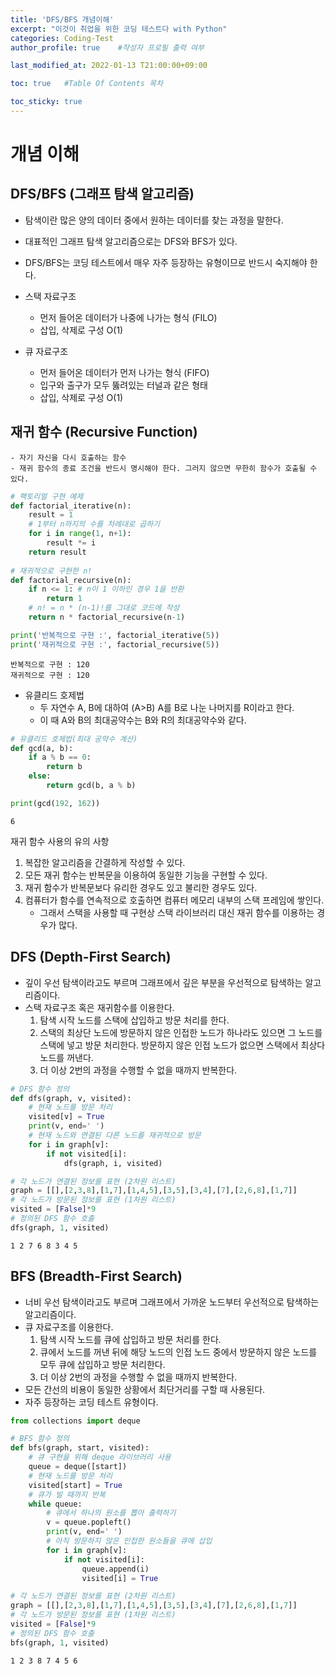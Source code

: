 ```yaml
---
title: 'DFS/BFS 개념이해' 
excerpt: "이것이 취업을 위한 코딩 테스트다 with Python"
categories: Coding-Test
author_profile: true    #작성자 프로필 출력 여부

last_modified_at: 2022-01-13 T21:00:00+09:00

toc: true   #Table Of Contents 목차 

toc_sticky: true
---
```

# 개념 이해

## DFS/BFS (그래프 탐색 알고리즘)
- 탐색이란 많은 양의 데이터 중에서 원하는 데이터를 찾는 과정을 말한다.
- 대표적인 그래프 탐색 알고리즘으로는 DFS와 BFS가 있다.
- DFS/BFS는 코딩 테스트에서 매우 자주 등장하는 유형이므로 반드시 숙지해야 한다.

- 스택 자료구조
    - 먼저 들어온 데이터가 나중에 나가는 형식 (FILO)
    - 삽입, 삭제로 구성 O(1)
- 큐 자료구조
    - 먼저 들어온 데이터가 먼저 나가는 형식 (FIFO)
    - 입구와 출구가 모두 뚫려있는 터널과 같은 형태
    - 삽입, 삭제로 구성 O(1)

## 재귀 함수 (Recursive Function)
    - 자기 자신을 다시 호출하는 함수
    - 재귀 함수의 종료 조건을 반드시 명시해야 한다. 그러지 않으면 무한히 함수가 호출될 수 있다.


```python
# 팩토리얼 구현 예제
def factorial_iterative(n):
    result = 1
    # 1부터 n까지의 수를 차례대로 곱하기
    for i in range(1, n+1):
        result *= i
    return result
    
# 재귀적으로 구현한 n!
def factorial_recursive(n):
    if n <= 1: # n이 1 이하인 경우 1을 반환
        return 1
    # n! = n * (n-1)!를 그대로 코드에 작성
    return n * factorial_recursive(n-1)

print('반복적으로 구현 :', factorial_iterative(5))
print('재귀적으로 구현 :', factorial_recursive(5))
```

    반복적으로 구현 : 120
    재귀적으로 구현 : 120
    

- 유클리드 호제법
    - 두 자연수 A, B에 대하여 (A>B) A를 B로 나눈 나머지를 R이라고 한다.
    - 이 때 A와 B의 최대공약수는 B와 R의 최대공약수와 같다.


```python
# 유클리드 호제법(최대 공약수 계산)
def gcd(a, b):
    if a % b == 0:
        return b
    else:
        return gcd(b, a % b)

print(gcd(192, 162))
```

    6
    

재귀 함수 사용의 유의 사항
1. 복잡한 알고리즘을 간결하게 작성할 수 있다.
2. 모든 재귀 함수는 반복문을 이용하여 동일한 기능을 구현할 수 있다.
3. 재귀 함수가 반복문보다 유리한 경우도 있고 불리한 경우도 있다.
4. 컴퓨터가 함수를 연속적으로 호출하면 컴퓨터 메모리 내부의 스택 프레임에 쌓인다.
    - 그래서 스택을 사용할 때 구현상 스택 라이브러리 대신 재귀 함수를 이용하는 경우가 많다.

## DFS (Depth-First Search)
- 깊이 우선 탐색이라고도 부르며 그래프에서 깊은 부분을 우선적으로 탐색하는 알고리즘이다.
- 스택 자료구조 혹은 재귀함수를 이용한다.
    1. 탐색 시작 노드를 스택에 삽입하고 방문 처리를 한다.
    2. 스택의 최상단 노드에 방문하지 않은 인접한 노드가 하나라도 있으면 그 노드를 스택에 넣고 방문 처리한다. 방문하지 않은 인접 노드가 없으면 스택에서 최상다 노드를 꺼낸다.
    3. 더 이상 2번의 과정을 수행할 수 없을 때까지 반복한다.


```python
# DFS 함수 정의
def dfs(graph, v, visited):
    # 현재 노드를 방문 처리
    visited[v] = True
    print(v, end=' ')
    # 현재 노드와 연결된 다른 노드를 재귀적으로 방문
    for i in graph[v]:
        if not visited[i]:
            dfs(graph, i, visited)

# 각 노드가 연결된 정보를 표현 (2차원 리스트)
graph = [[],[2,3,8],[1,7],[1,4,5],[3,5],[3,4],[7],[2,6,8],[1,7]]
# 각 노드가 방문된 정보를 표현 (1차원 리스트)
visited = [False]*9
# 정의된 DFS 함수 호출
dfs(graph, 1, visited)
```

    1 2 7 6 8 3 4 5 

## BFS (Breadth-First Search)
- 너비 우선 탐색이라고도 부르며 그래프에서 가까운 노드부터 우선적으로 탐색하는 알고리즘이다.
- 큐 자료구조를 이용한다.
    1. 탐색 시작 노드를 큐에 삽입하고 방문 처리를 한다.
    2. 큐에서 노드를 꺼낸 뒤에 해당 노드의 인접 노드 중에서 방문하지 않은 노드를 모두 큐에 삽입하고 방문 처리한다.
    3. 더 이상 2번의 과정을 수행할 수 없을 때까지 반복한다.
- 모든 간선의 비용이 동일한 상황에서 최단거리를 구할 때 사용된다.
- 자주 등장하는 코딩 테스트 유형이다. 


```python
from collections import deque

# BFS 함수 정의
def bfs(graph, start, visited):
    # 큐 구현을 위해 deque 라이브러리 사용
    queue = deque([start])
    # 현재 노드를 방문 처리
    visited[start] = True
    # 큐가 빌 때까지 반복
    while queue:
        # 큐에서 하나의 원소를 뽑아 출력하기
        v = queue.popleft()
        print(v, end=' ')
        # 아직 방문하지 않은 인접한 원소들을 큐에 삽입
        for i in graph[v]:
            if not visited[i]:
                queue.append(i)
                visited[i] = True

# 각 노드가 연결된 정보를 표현 (2차원 리스트)
graph = [[],[2,3,8],[1,7],[1,4,5],[3,5],[3,4],[7],[2,6,8],[1,7]]
# 각 노드가 방문된 정보를 표현 (1차원 리스트)
visited = [False]*9
# 정의된 DFS 함수 호출
bfs(graph, 1, visited)
```

    1 2 3 8 7 4 5 6 


```python

```
